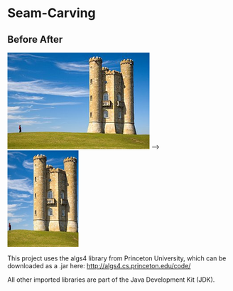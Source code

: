 # Seam-Carving

## Before                                 After
![Screenshot](docs/images/tower.jpg) --> ![Screenshot](docs/images/small.jpg)

This project uses the algs4 library from Princeton University, which can be downloaded as a .jar here:
http://algs4.cs.princeton.edu/code/

All other imported libraries are part of the Java Development Kit (JDK).
